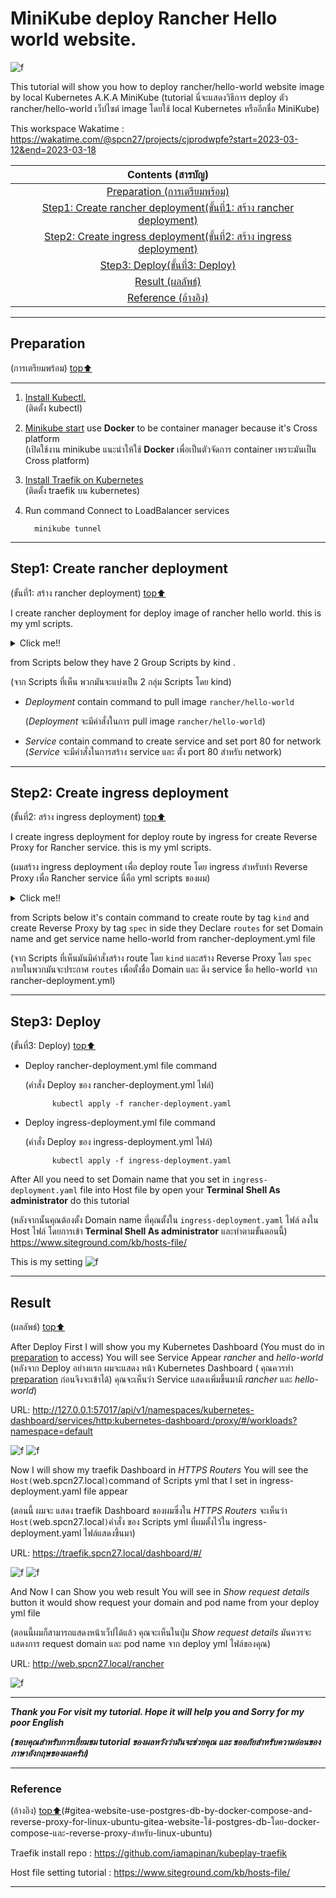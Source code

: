 # MiniKube deploy Rancher Hello world website.


![f](screenshot\BrownDoodleCompanyprofilePresentation.png)

This tutorial will show you how to deploy rancher/hello-world website image by local Kubernetes A.K.A MiniKube
(tutorial นี่จะแสดงวิธีการ deploy ตัว rancher/hello-world เว็ปไซต์ image โดยใช้ local Kubernetes หรืออีกชื่อ MiniKube)

This workspace Wakatime : https://wakatime.com/@spcn27/projects/cjprodwpfe?start=2023-03-12&end=2023-03-18

|**Contents (สารบัญ)**|
| :-: |
| [Preparation (การเตรียมพร้อม)](#preparation) |
|[Step1: Create rancher deployment(ขั้นที่1: สร้าง rancher deployment)](#step1-create-rancher-deployment)|
|[Step2: Create ingress deployment(ขั้นที่2: สร้าง ingress deployment)](#step2-create-ingress-deployment)|
|[Step3: Deploy(ขั้นที่3: Deploy)](#step3-deploy)|
|[Result (ผลลัพธ์)](#result)|
|[Reference (อ้างอิง)](#reference)|

---

## Preparation 
(การเตรียมพร้อม) [top⬆️](#minikube-deploy-rancher-hello-world-website)

---

1. [Install Kubectl.](https://kubernetes.io/docs/tasks/tools/)  
   (ติดตั้ง kubectl)
2. [Minikube start](https://minikube.sigs.k8s.io/docs/start/) use **Docker** to be container manager because it's Cross platform    
   (เปิดใช้งาน minikube แนะนำให้ใช้ **Docker** เพื่อเป็นตัวจัดการ container เพราะมันเป็น Cross platform)

3. [Install Traefik on Kubernetes](https://github.com/iamapinan/kubeplay-traefik)   
 (ติดตั้ง traefik บน kubernetes)

4. Run command Connect to LoadBalancer services

         minikube tunnel

---
## Step1: Create rancher deployment
(ขั้นที่1: สร้าง rancher deployment) [top⬆️](#minikube-deploy-rancher-hello-world-website)

I create rancher deployment for deploy image of rancher hello world. this is my yml scripts.

<details><summary>Click me!!</summary>

   ```ruby
apiVersion: apps/v1
kind: Deployment
metadata:
  labels:
    app: hello-world
  name: hello-world
  namespace: default
spec:
  replicas: 1
  selector:
    matchLabels:
      app: hello-world
  strategy:
    rollingUpdate:
      maxSurge: 1
      maxUnavailable: 0
    type: RollingUpdate
  template:
    metadata:
      labels:
        app: hello-world
    spec:
      containers:
      - image: rancher/hello-world
        imagePullPolicy: Always
        name: hello-world
        ports:
        - containerPort: 80
          protocol: TCP
      restartPolicy: Always
---
apiVersion: v1
kind: Service
metadata:
  name: hello-world
  namespace: default
spec:
  ports:
  - port: 80
    protocol: TCP
    targetPort: 80
  selector:
    app: hello-world

   ```


</details>

from Scripts below they have 2 Group  Scripts by kind .

(จาก Scripts ที่เห็น พวกมันจะแบ่งเป็น 2 กลุ่ม Scripts โดย kind)
   -  *Deployment* contain command to pull image `rancher/hello-world`
      
      (*Deployment* จะมีคำสั่งในการ pull image `rancher/hello-world`)
   -  *Service*  contain command to create service and set port 80 for network   
     (*Service* จะมีคำสั่งในการสร้าง service และ ตั้ง port 80 สำหรับ network)

---
## Step2: Create ingress deployment
(ขั้นที่2: สร้าง ingress deployment) [top⬆️](#minikube-deploy-rancher-hello-world-website)

I create ingress deployment for deploy route by  ingress for create Reverse Proxy for Rancher service. this is my yml scripts.

(ผมสร้าง ingress deployment เพื่อ deploy route โดย ingress สำหรับทำ Reverse Proxy เพื่อ Rancher service นี่คือ yml scripts ของผม)

<details><summary>Click me!!</summary>

   ```ruby
apiVersion: traefik.containo.us/v1alpha1
kind: IngressRoute
metadata:
  name: traefik-ingress
  namespace: default
spec:
  entryPoints:
    - web
    - websecure
  routes:
  - match: Host(`web.spcn27.local`) # You can change Domain name (คุณสามารถเปลี่ยนชื่อ Domain ได้)
    kind: Rule
    services:
    - name: hello-world
      namespace: default
      port: 80 
   ```

</details>


from Scripts below it's contain command to create route by tag `kind` and create Reverse Proxy by tag `spec` in side they Declare  `routes` for set Domain name and get service name hello-world from rancher-deployment.yml file

(จาก Scripts ที่เห็นมันมีคำสั่งสร้าง route โดย `kind` และสร้าง Reverse Proxy โดย `spec` ภายในพวกมันจะประกาศ `routes` เพื่อตั้งชื่อ Domain และ ดึง service ชื่อ hello-world จาก rancher-deployment.yml)

---
## Step3: Deploy
 (ขั้นที่3: Deploy) [top⬆️](#minikube-deploy-rancher-hello-world-website)

-  Deploy rancher-deployment.yml file  command 

   (คำสั่ง Deploy ของ rancher-deployment.yml ไฟล์)
   ```
         kubectl apply -f rancher-deployment.yaml

   ```

-  Deploy ingress-deployment.yml file  command 

   (คำสั่ง Deploy ของ ingress-deployment.yml ไฟล์)
   ```
         kubectl apply -f ingress-deployment.yaml

   ```

After All you need to set Domain name that you set in `ingress-deployment.yaml` file into Host file by open your **Terminal Shell As administrator** do this tutorial 

(หลังจากนั้นคุณต้องตั้ง Domain name ที่คุณตั้งใน `ingress-deployment.yaml` ไฟล์ ลงใน Host ไฟล์ โดยการเข้า  **Terminal Shell As administrator** และทำตามขั้นตอนนี้)
 https://www.siteground.com/kb/hosts-file/

This is my setting 
![f](screenshot/domain.jpg)

---
 ## Result 
(ผลลัพธ์) [top⬆️](#minikube-deploy-rancher-hello-world-website)

After Deploy First I will show you my Kubernetes Dashboard (You must do in  [preparation](#preparation) to access) You will see Service Appear *rancher* and *hello-world*  
(หลังจาก Deploy อย่างแรก ผมจะแสดง หน้า Kubernetes Dashboard ( คุณควรทำ [preparation](#preparation) ก่อนจึงจะเข้าได้) คุณจะเห็นว่า Service แสดงเพิ่มขึ้นมามี *rancher* และ *hello-world*)

URL: http://127.0.0.1:57017/api/v1/namespaces/kubernetes-dashboard/services/http:kubernetes-dashboard:/proxy/#/workloads?namespace=default

![f](screenshot\kubedash.png)
![f](screenshot\kubernetes.png)

Now I will show my traefik Dashboard in *HTTPS Routers* You will see the `Host(`web.spcn27.local`)`command of Scripts yml that I set in ingress-deployment.yaml file appear

(ตอนนี้ ผมจะ แสดง traefik Dashboard ของผมซึ่งใน *HTTPS Routers* จะเห็นว่า `Host(`web.spcn27.local`)`คำสั่ง ของ Scripts yml ที่ผมตั้งไว้ใน ingress-deployment.yaml ไฟล์แสดงขึ้นมา)

URL: https://traefik.spcn27.local/dashboard/#/

![f](screenshot\traefikdash.png)
![f](screenshot\traefik.png)

And Now I can Show you web result You will see in *Show request details* button it would show request your domain and pod name from your deploy yml file

(ตอนนี้ผมก็สามารถแสดงหน้าเว็ปได้แล้ว คุณจะเห็นในปุ่ม *Show request details* มันควรจะแสดงการ request domain และ pod name จาก deploy yml ไฟล์ของคุณ)

URL: http://web.spcn27.local/rancher

![f](screenshot/rancherhelloworld.png)


---

***Thank you For visit my tutorial. Hope it will help you and Sorry for my poor English*** 

***(ขอบคุณสำหรับการเยี่ยมชม tutorial ของผลหวังว่ามันจะช่วยคุณ และ ขออภัยสำหรับความอ่อนของ ภาษาอังกฤษของผลครับ)***

-----
### Reference 
(อ้างอิง) [top⬆️](#minikube-deploy-rancher-hello-world-website)(#gitea-website-use-postgres-db-by-docker-compose-and-reverse-proxy-for-linux-ubuntu-gitea-website-ใช้-postgres-db-โดย-docker-compose-และ-reverse-proxy-สำหรับ-linux-ubuntu)


Traefik install repo : https://github.com/iamapinan/kubeplay-traefik

Host file setting tutorial : https://www.siteground.com/kb/hosts-file/

---

   